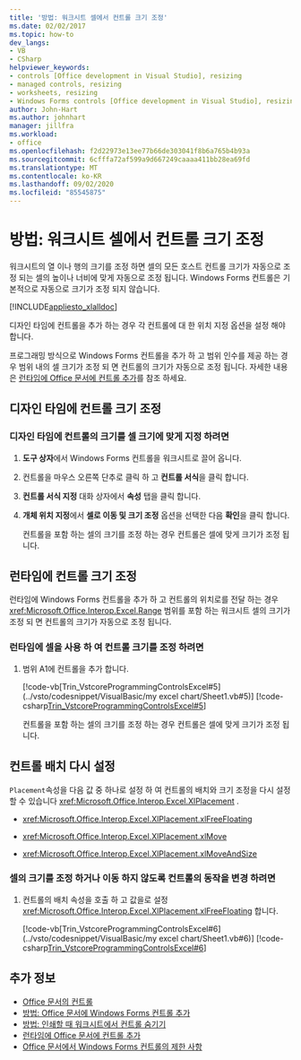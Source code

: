 ```yaml
---
title: '방법: 워크시트 셀에서 컨트롤 크기 조정'
ms.date: 02/02/2017
ms.topic: how-to
dev_langs:
- VB
- CSharp
helpviewer_keywords:
- controls [Office development in Visual Studio], resizing
- managed controls, resizing
- worksheets, resizing
- Windows Forms controls [Office development in Visual Studio], resizing
author: John-Hart
ms.author: johnhart
manager: jillfra
ms.workload:
- office
ms.openlocfilehash: f2d22973e13ee77b66de303041f8b6a765b4b93a
ms.sourcegitcommit: 6cfffa72af599a9d667249caaaa411bb28ea69fd
ms.translationtype: MT
ms.contentlocale: ko-KR
ms.lasthandoff: 09/02/2020
ms.locfileid: "85545875"
---
```

# <a name="how-to-resize-controls-within-worksheet-cells"></a>방법: 워크시트 셀에서 컨트롤 크기 조정
  워크시트의 열 이나 행의 크기를 조정 하면 셀의 모든 호스트 컨트롤 크기가 자동으로 조정 되는 셀의 높이나 너비에 맞게 자동으로 조정 됩니다. Windows Forms 컨트롤은 기본적으로 자동으로 크기가 조정 되지 않습니다.

 [!INCLUDE[appliesto_xlalldoc](../vsto/includes/appliesto-xlalldoc-md.md)]

 디자인 타임에 컨트롤을 추가 하는 경우 각 컨트롤에 대 한 위치 지정 옵션을 설정 해야 합니다.

 프로그래밍 방식으로 Windows Forms 컨트롤을 추가 하 고 범위 인수를 제공 하는 경우 범위 내의 셀 크기가 조정 되 면 컨트롤의 크기가 자동으로 조정 됩니다. 자세한 내용은 [런타임에 Office 문서에 컨트롤 추가](../vsto/adding-controls-to-office-documents-at-run-time.md)를 참조 하세요.

## <a name="resize-controls-at-design-time"></a>디자인 타임에 컨트롤 크기 조정

### <a name="to-make-controls-resize-with-cells-at-design-time"></a>디자인 타임에 컨트롤의 크기를 셀 크기에 맞게 지정 하려면

1. **도구 상자**에서 Windows Forms 컨트롤을 워크시트로 끌어 옵니다.

2. 컨트롤을 마우스 오른쪽 단추로 클릭 하 고 **컨트롤 서식**을 클릭 합니다.

3. **컨트롤 서식 지정** 대화 상자에서 **속성** 탭을 클릭 합니다.

4. **개체 위치 지정**에서 **셀로 이동 및 크기 조정** 옵션을 선택한 다음 **확인**을 클릭 합니다.

     컨트롤을 포함 하는 셀의 크기를 조정 하는 경우 컨트롤은 셀에 맞게 크기가 조정 됩니다.

## <a name="resize-controls-at-run-time"></a>런타임에 컨트롤 크기 조정
 런타임에 Windows Forms 컨트롤을 추가 하 고 컨트롤의 위치로를 전달 하는 경우 <xref:Microsoft.Office.Interop.Excel.Range> 범위를 포함 하는 워크시트 셀의 크기가 조정 되 면 컨트롤의 크기가 자동으로 조정 됩니다.

### <a name="to-make-controls-resize-with-cells-at-run-time"></a>런타임에 셀을 사용 하 여 컨트롤 크기를 조정 하려면

1. 범위 A1에 컨트롤을 추가 합니다.

     [!code-vb[Trin_VstcoreProgrammingControlsExcel#5](../vsto/codesnippet/VisualBasic/my excel chart/Sheet1.vb#5)]
     [!code-csharp[Trin_VstcoreProgrammingControlsExcel#5](../vsto/codesnippet/CSharp/Trin_VstcoreProgrammingControlsExcelCS/Sheet1.cs#5)]

     컨트롤을 포함 하는 셀의 크기를 조정 하는 경우 컨트롤은 셀에 맞게 크기가 조정 됩니다.

## <a name="reset-control-placement"></a>컨트롤 배치 다시 설정
 `Placement`속성을 다음 값 중 하나로 설정 하 여 컨트롤의 배치와 크기 조정을 다시 설정할 수 있습니다 <xref:Microsoft.Office.Interop.Excel.XlPlacement> .

- <xref:Microsoft.Office.Interop.Excel.XlPlacement.xlFreeFloating>

- <xref:Microsoft.Office.Interop.Excel.XlPlacement.xlMove>

- <xref:Microsoft.Office.Interop.Excel.XlPlacement.xlMoveAndSize>

### <a name="to-change-the-behavior-of-a-control-so-that-it-does-not-resize-or-move-with-the-cell"></a>셀의 크기를 조정 하거나 이동 하지 않도록 컨트롤의 동작을 변경 하려면

1. 컨트롤의 배치 속성을 호출 하 고 값을로 설정 <xref:Microsoft.Office.Interop.Excel.XlPlacement.xlFreeFloating> 합니다.

     [!code-vb[Trin_VstcoreProgrammingControlsExcel#6](../vsto/codesnippet/VisualBasic/my excel chart/Sheet1.vb#6)]
     [!code-csharp[Trin_VstcoreProgrammingControlsExcel#6](../vsto/codesnippet/CSharp/Trin_VstcoreProgrammingControlsExcelCS/Sheet1.cs#6)]

## <a name="see-also"></a>추가 정보
- [Office 문서의 컨트롤](../vsto/controls-on-office-documents.md)
- [방법: Office 문서에 Windows Forms 컨트롤 추가](../vsto/how-to-add-windows-forms-controls-to-office-documents.md)
- [방법: 인쇄할 때 워크시트에서 컨트롤 숨기기](../vsto/how-to-hide-controls-on-worksheets-when-printing.md)
- [런타임에 Office 문서에 컨트롤 추가](../vsto/adding-controls-to-office-documents-at-run-time.md)
- [Office 문서에서 Windows Forms 컨트롤의 제한 사항](../vsto/limitations-of-windows-forms-controls-on-office-documents.md)
